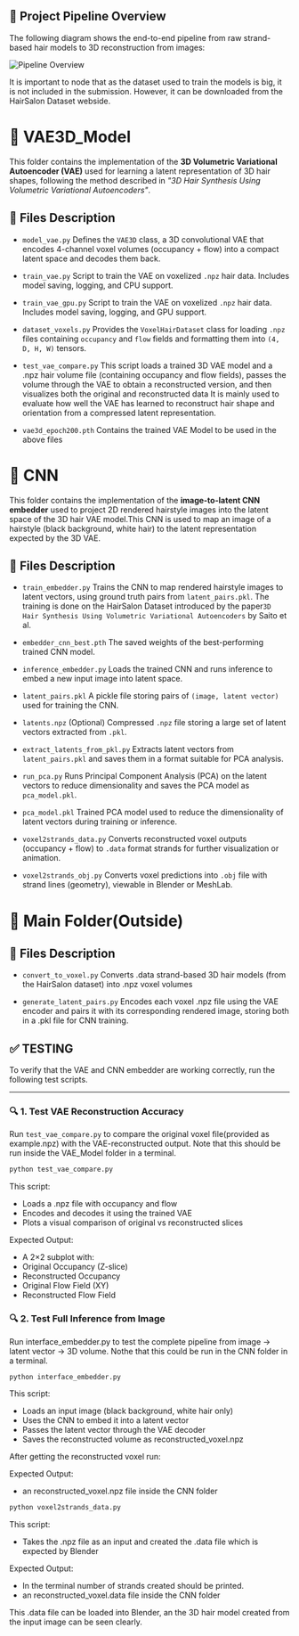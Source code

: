 ## 🧭 Project Pipeline Overview

The following diagram shows the end-to-end pipeline from raw strand-based hair models to 3D reconstruction from images:

![Pipeline Overview](pipline.png)

It is important to node that as the dataset used to train the models is big, it is not included in the submission. However, it can be downloaded from the HairSalon Dataset webside.

# 📁 VAE3D_Model

This folder contains the implementation of the **3D Volumetric Variational Autoencoder (VAE)** used for learning a latent representation of 3D hair shapes, following the method described in _"3D Hair Synthesis Using Volumetric Variational Autoencoders"_.

## 📄 Files Description

- `model_vae.py`
  Defines the `VAE3D` class, a 3D convolutional VAE that encodes 4-channel voxel volumes (occupancy + flow) into a compact latent space and decodes them back.

- `train_vae.py`
  Script to train the VAE on voxelized `.npz` hair data. Includes model saving, logging, and CPU support.

- `train_vae_gpu.py`
  Script to train the VAE on voxelized `.npz` hair data. Includes model saving, logging, and GPU support.

- `dataset_voxels.py`
  Provides the `VoxelHairDataset` class for loading `.npz` files containing `occupancy` and `flow` fields and formatting them into `(4, D, H, W)` tensors.

- `test_vae_compare.py`
  This script loads a trained 3D VAE model and a .npz hair volume file (containing occupancy and flow fields), passes the volume through the VAE to obtain a reconstructed version, and then visualizes both the original and reconstructed data
  It is mainly used to evaluate how well the VAE has learned to reconstruct hair shape and orientation from a compressed latent representation.
- `vae3d_epoch200.pth`
  Contains the trained VAE Model to be used in the above files

# 📁 CNN

This folder contains the implementation of the **image-to-latent CNN embedder** used to project 2D rendered hairstyle images into the latent space of the 3D hair VAE model.This CNN is used to map an image of a hairstyle (black background, white hair) to the latent representation expected by the 3D VAE.

## 📄 Files Description

- `train_embedder.py`
  Trains the CNN to map rendered hairstyle images to latent vectors, using ground truth pairs from `latent_pairs.pkl`. The training is done on the HairSalon Dataset introduced by the paper`3D Hair Synthesis Using Volumetric Variational Autoencoders` by Saito et al.

- `embedder_cnn_best.pth`
  The saved weights of the best-performing trained CNN model.

- `inference_embedder.py`
  Loads the trained CNN and runs inference to embed a new input image into latent space.

- `latent_pairs.pkl`
  A pickle file storing pairs of `(image, latent vector)` used for training the CNN.

- `latents.npz`
  (Optional) Compressed `.npz` file storing a large set of latent vectors extracted from `.pkl`.

- `extract_latents_from_pkl.py`
  Extracts latent vectors from `latent_pairs.pkl` and saves them in a format suitable for PCA analysis.

- `run_pca.py`
  Runs Principal Component Analysis (PCA) on the latent vectors to reduce dimensionality and saves the PCA model as `pca_model.pkl`.

- `pca_model.pkl`
  Trained PCA model used to reduce the dimensionality of latent vectors during training or inference.

- `voxel2strands_data.py`
  Converts reconstructed voxel outputs (occupancy + flow) to `.data` format strands for further visualization or animation.

- `voxel2strands_obj.py`
  Converts voxel predictions into `.obj` file with strand lines (geometry), viewable in Blender or MeshLab.

# 📁 Main Folder(Outside)

## 📄 Files Description

- `convert_to_voxel.py`
  Converts .data strand-based 3D hair models (from the HairSalon dataset) into .npz voxel volumes

- `generate_latent_pairs.py`
  Encodes each voxel .npz file using the VAE encoder and pairs it with its corresponding rendered image, storing both in a .pkl file for CNN training.

## ✅ TESTING

To verify that the VAE and CNN embedder are working correctly, run the following test scripts.

---

### 🔍 1. Test VAE Reconstruction Accuracy

Run `test_vae_compare.py` to compare the original voxel file(provided as example.npz) with the VAE-reconstructed output. Note that this should be run inside the VAE_Model folder in a terminal.

```bash
python test_vae_compare.py
```

This script:

- Loads a .npz file with occupancy and flow
- Encodes and decodes it using the trained VAE
- Plots a visual comparison of original vs reconstructed slices

Expected Output:

- A 2×2 subplot with:
- Original Occupancy (Z-slice)
- Reconstructed Occupancy
- Original Flow Field (XY)
- Reconstructed Flow Field

### 🔍 2. Test Full Inference from Image

Run interface_embedder.py to test the complete pipeline from image → latent vector → 3D volume. Nothe that this could be run in the CNN folder in a terminal.

```bash
python interface_embedder.py
```

This script:

- Loads an input image (black background, white hair only)
- Uses the CNN to embed it into a latent vector
- Passes the latent vector through the VAE decoder
- Saves the reconstructed volume as reconstructed_voxel.npz

After getting the reconstructed voxel run:

Expected Output:

- an reconstructed_voxel.npz file inside the CNN folder

```bash
python voxel2strands_data.py
```

This script:

- Takes the .npz file as an input and created the .data file which is expected by Blender

Expected Output:

- In the terminal number of strands created should be printed.
- an reconstructed_voxel.data file inside the CNN folder

This .data file can be loaded into Blender, an the 3D hair model created from the input image can be seen clearly.
